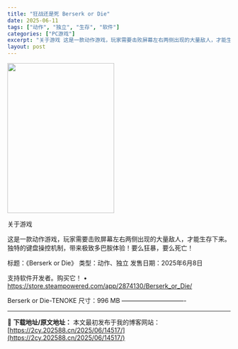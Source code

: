 ```yaml
---
title: "狂战还是死 Berserk or Die"
date: 2025-06-11
tags: ["动作", "独立", "生存", "软件"]
categories: ["PC游戏"]
excerpt: "关于游戏 这是一款动作游戏，玩家需要击败屏幕左右两侧出现的大量敌人，才能生存下来。独特的键盘操控机制，带来极致多巴胺体验！要么狂暴，要么死亡！ 标题：《Berserk or Die》 类型：动作、独立 发售日期：2025年6月8日 支持软件开发者。购买它！ • https://store.steam&hellip;"
layout: post
---
```


<img src="https://2cy.202588.cn/wp-content/uploads/2025/06/2025061102213868.jpg" alt="" width="241" height="339" class="aligncenter size-full wp-image-14518" />

关于游戏

这是一款动作游戏，玩家需要击败屏幕左右两侧出现的大量敌人，才能生存下来。独特的键盘操控机制，带来极致多巴胺体验！要么狂暴，要么死亡！

标题：《Berserk or Die》
类型：动作、独立
发售日期：2025年6月8日

支持软件开发者。购买它！
• https://store.steampowered.com/app/2874130/Berserk_or_Die/

Berserk or Die-TENOKE
尺寸：996 MB
——————————- 

---
📖 **下载地址/原文地址：** 本文最初发布于我的博客网站：[https://2cy.202588.cn/2025/06/14517/](https://2cy.202588.cn/2025/06/14517/)
